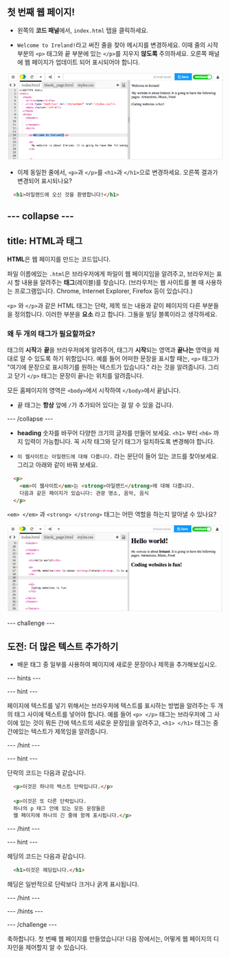 ## 첫 번째 웹 페이지!

- 왼쪽의 **코드 패널**에서, `index.html` 탭을 클릭하세요.

- `Welcome to Ireland!`라고 써진 줄을 찾아 메시지를 변경하세요. 이때 줄의 시작 부분의 `<p>` 태그와 끝 부분에 있는 `</p>`를 지우지 **않도록** 주의하세요. 오른쪽 패널에 웹 페이지가 업데이트 되어 표시되어야 합니다.

![HTML 단락 예시](images/egFirstHtmlCode.png)

- 이제 동일한 줄에서, `<p>`과 `</p>`를 `<h1>`과 `</h1>`으로 변경하세요. 오른쪽 결과가 변경되어 표시되나요?

```html
  <h1>아일랜드에 오신 것을 환영합니다!</h1>
```

## \--- collapse \---

## title: HTML과 태그

**HTML**은 웹 페이지를 만드는 코드입니다.

파일 이름에있는 `.html`은 브라우저에게 파일이 웹 페이지임을 알려주고, 브라우저는 표시 할 내용을 알려주는 **태그**(레이블)를 찾습니다. (브라우저는 웹 사이트를 볼 때 사용하는 프로그램입니다. Chrome, Internet Explorer, Firefox 등이 있습니다.)

`<p>` 와 ` </p> `과 같은 HTML 태그는 단락, 제목 또는 내용과 같이 페이지의 다른 부분들을 정의합니다. 이러한 부분을 **요소** 라고 합니다. 그들을 빌딩 블록이라고 생각하세요.

### 왜 두 개의 태그가 필요할까요?

태그의 **시작**과 **끝**을 브라우저에게 알려주어, 태그가 **시작**되는 영역과 **끝나는** 영역을 제대로 알 수 있도록 하기 위함입니다. 예를 들어 어떠한 문장을 표시할 때는, `<p>` 태그가 "여기에 문장으로 표시하기를 원하는 텍스트가 있습니다." 라는 것을 알려줍니다. 그리고 닫기 `</p>` 태그는 문장이 끝나는 위치를 알려줍니다.

모든 홈페이지의 영역은 `<body>`에서 시작하여 `</body>`에서 끝납니다.

- 끝 태그는 **항상** 앞에 `/`가 추가되어 있다는 걸 알 수 있을 겁니다.

\--- /collapse \---

- **heading** 숫자를 바꾸어 다양한 크기의 글자를 만들어 보세요. `<h1>` 부터 `<h6>` 까지 입력이 가능합니다. 꼭 시작 태그와 닫기 태그가 일치하도록 변경해야 합니다.

- `이 웹사이트는 아일랜드에 대해 다룹니다.` 라는 문단이 들어 있는 코드를 찾아보세요. 그리고 아래와 같이 바꿔 보세요.

```html
  <p>
    <em>이 웹사이트</em>는 <strong>아일랜드</strong>에 대해 다룹니다. 
    다음과 같은 페이지가 있습니다: 관광 명소, 음악, 음식
  </p>
```

`<em> </em>` 과 `<strong> </strong>` 태그는 어떤 역할을 하는지 알아낼 수 있나요?

![HTML 태그 예시](images/egFirstTags.png)

\--- challenge \---

## 도전: 더 많은 텍스트 추가하기

- 배운 태그 중 일부를 사용하여 페이지에 새로운 문장이나 제목을 추가해보십시오.

\--- hints \---

\--- hint \---

페이지에 텍스트를 넣기 위해서는 브라우저에 텍스트를 표시하는 방법을 알려주는 두 개의 태그 사이에 텍스트를 넣어야 합니다. 예를 들어 `<p> </p>` 태그는 브라우저에 그 사이에 있는 것이 뭐든 간에 텍스트의 새로운 문장임을 알려주고, `<h1> </h1>` 태그는 중간에있는 텍스트가 제목임을 알려줍니다.

\--- /hint \---

\--- hint \---

단락의 코드는 다음과 같습니다.

```html
  <p>이것은 하나의 텍스트 단락입니다.</p>

  <p>이것은 또 다른 단락입니다.  
  하나의 p 태그 안에 있는 모든 문장들은 
  웹 페이지에 하나의 긴 줄에 함께 표시됩니다.</p>
```

\--- /hint \---

\--- hint \---

헤딩의 코드는 다음과 같습니다.

```html
  <h1>이것은 헤딩입니다.</h1>
```

헤딩은 일반적으로 단락보다 크거나 굵게 표시됩니다.

\--- /hint \---

\--- /hints \---

\--- /challenge \---

축하합니다. 첫 번째 웹 페이지를 만들었습니다! 다음 장에서는, 어떻게 웹 페이지의 디자인을 제어할지 알 수 있습니다.